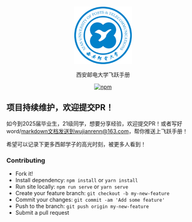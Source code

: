 <p align="center">
  <a href="https://xuptflying.github.io/xupt-flying.github.io/">
    <img alt="docsify" src="./docs/src/_media/school_logo.png" height="150">
  </a>
</p>

<p align="center">
  西安邮电大学飞跃手册
</p>

<p align="center">
  <a href="https://www.npmjs.com/package/docsify"><img alt="npm" src="https://img.shields.io/npm/v/docsify.svg"></a>
</p>

## 项目持续维护，欢迎提交PR！
如今到2025届毕业生，21级同学，想要分享经验，欢迎提交PR！或者写好word/markdown文档发送到wujianrenn@163.com，帮你推送上飞跃手册！

希望可以记录下更多西邮学子的高光时刻，被更多人看到！

### Contributing

- Fork it!
- Install dependency: `npm install` or `yarn install`
- Run site locally: `npm run serve` or `yarn serve`
- Create your feature branch: `git checkout -b my-new-feature`
- Commit your changes: `git commit -am 'Add some feature'`
- Push to the branch: `git push origin my-new-feature`
- Submit a pull request
